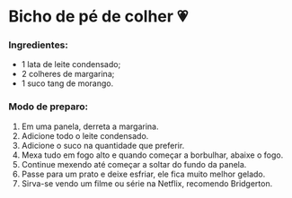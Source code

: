 # Bicho de pé de colher :heartpulse:



### Ingredientes:

- 1 lata de leite condensado;
- 2 colheres de margarina;
- 1 suco tang de morango.



### Modo de preparo:

1. Em uma panela, derreta a margarina.
2. Adicione todo o leite condensado.
3. Adicione o suco na quantidade que preferir.
4. Mexa tudo em fogo alto e quando começar a borbulhar, abaixe o fogo.
5. Continue mexendo até começar a soltar do fundo da panela.
6. Passe para um prato e deixe esfriar, ele fica muito melhor gelado.
7. Sirva-se vendo um filme ou série na Netflix, recomendo Bridgerton.







